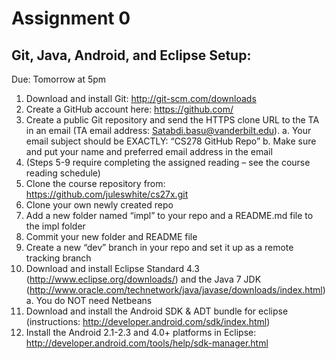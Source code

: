 Assignment 0
============

Git, Java, Android, and Eclipse Setup:
--------------------------------------
Due: Tomorrow at 5pm

1.	Download and install Git: http://git-scm.com/downloads
2.	Create a GitHub account here: https://github.com/
3.	Create a public Git repository and send the HTTPS clone URL to the TA in an email  (TA email address: Satabdi.basu@vanderbilt.edu).
a.	Your email subject should be EXACTLY: “CS278 GitHub Repo”
b.	Make sure and put your name and preferred email address in the email
4.	(Steps 5-9 require completing the assigned reading – see the course reading schedule)
5.	Clone the course repository from: https://github.com/juleswhite/cs27x.git
6.	Clone your own newly created repo
7.	Add a new folder named “impl” to your repo and a README.md file to the impl folder
8.	Commit your new folder and README file 
9.	Create a new “dev” branch in your repo and set it up as a remote tracking branch
10.	Download and install Eclipse Standard 4.3 (http://www.eclipse.org/downloads/) and the Java 7 JDK (http://www.oracle.com/technetwork/java/javase/downloads/index.html)
a.	You do NOT need Netbeans
11.	Download and install the Android SDK & ADT bundle for eclipse (instructions: http://developer.android.com/sdk/index.html)
12.	Install the Android 2.1-2.3 and 4.0+ platforms in Eclipse: http://developer.android.com/tools/help/sdk-manager.html
